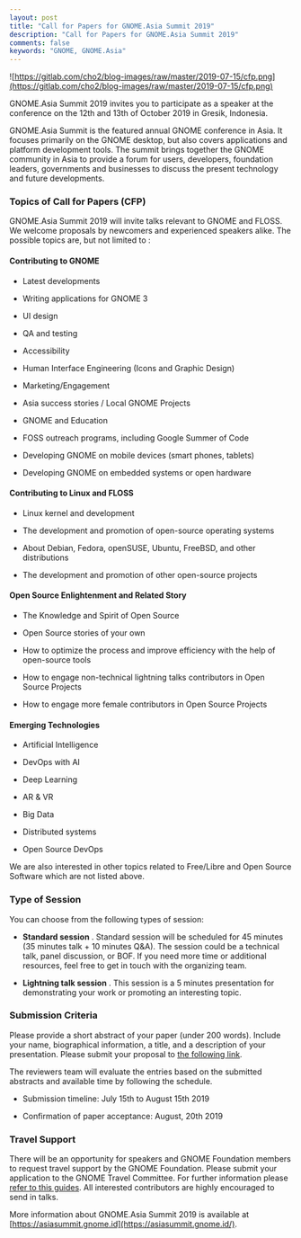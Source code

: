 ```yaml
---
layout: post
title: "Call for Papers for GNOME.Asia Summit 2019"
description: "Call for Papers for GNOME.Asia Summit 2019"
comments: false
keywords: "GNOME, GNOME.Asia"
---
```


![https://gitlab.com/cho2/blog-images/raw/master/2019-07-15/cfp.png](https://gitlab.com/cho2/blog-images/raw/master/2019-07-15/cfp.png)

GNOME.Asia Summit 2019 invites you to participate as a speaker at the conference on the 12th and 13th of October 2019 in Gresik, Indonesia.

GNOME.Asia Summit is the featured annual GNOME conference in Asia. It focuses primarily on the GNOME desktop, but also covers applications and platform development tools. The summit brings together the GNOME community in Asia to provide a forum for users, developers, foundation leaders, governments and businesses to discuss the present technology and future developments.

### Topics of Call for Papers (CFP)

GNOME.Asia Summit 2019 will invite talks relevant to GNOME and FLOSS. We welcome proposals by newcomers and experienced speakers alike. The possible topics are, but not limited to :

#### **Contributing to GNOME**

*   Latest developments

*   Writing applications for GNOME 3

*   UI design

*   QA and testing

*   Accessibility

*   Human Interface Engineering (Icons and Graphic Design)

*   Marketing/Engagement

*   Asia success stories / Local GNOME Projects

*   GNOME and Education

*   FOSS outreach programs, including Google Summer of Code

*   Developing GNOME on mobile devices (smart phones, tablets)

*   Developing GNOME on embedded systems or open hardware

#### **Contributing to Linux and FLOSS**

*   Linux kernel and development

*   The development and promotion of open-source operating systems

*   About Debian, Fedora, openSUSE, Ubuntu, FreeBSD, and other distributions
*   The development and promotion of other open-source projects

#### **Open Source Enlightenment and Related Story**

*   The Knowledge and Spirit of Open Source

*   Open Source stories of your own

*   How to optimize the process and improve efficiency with the help of open-source tools

*   How to engage non-technical lightning talks contributors in Open Source Projects

*   How to engage more female contributors in Open Source Projects

#### **Emerging Technologies**

*   Artificial Intelligence

*   DevOps with AI

*   Deep Learning

*   AR & VR

*   Big Data

*   Distributed systems

*   Open Source DevOps

We are also interested in other topics related to Free/Libre and Open Source Software which are not listed above.

### Type of Session

You can choose from the following types of session:

*   **Standard session** . Standard session will be scheduled for 45 minutes (35 minutes talk + 10 minutes Q&A). The session could be a technical talk, panel discussion, or BOF. If you need more time or additional resources, feel free to get in touch with the organizing team.

*   **Lightning talk session** . This session is a 5 minutes presentation for demonstrating your work or promoting an interesting topic.

### Submission Criteria

Please provide a short abstract of your paper (under 200 words). Include your name, biographical information, a title, and a description of your presentation. Please submit your proposal to [the following link](https://s.id/GNAS19-CfP).

The reviewers team will evaluate the entries based on the submitted abstracts and available time by following the schedule.

*   Submission timeline: July 15th to August 15th 2019

*   Confirmation of paper acceptance: August, 20th 2019

### Travel Support

There will be an opportunity for speakers and GNOME Foundation members to request travel support by the GNOME Foundation. Please submit your application to the GNOME Travel Committee. For further information please [refer to this guides](https://wiki.gnome.org/Travel). All interested contributors are highly encouraged to send in talks.

More information about GNOME.Asia Summit 2019 is available at [https://asiasummit.gnome.id](https://asiasummit.gnome.id/).
